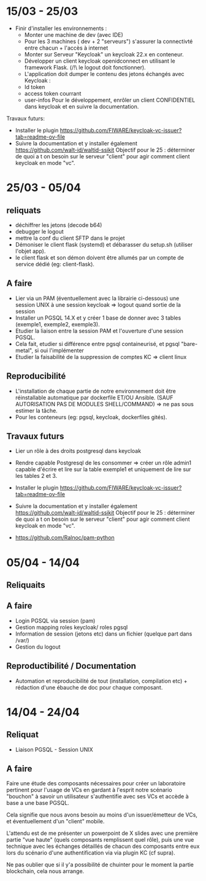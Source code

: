 # 15/03 - 25/03
* Finir d'installer les environnements :
   * Monter une machine de dev (avec IDE)
   * Pour les 3 machines ( dev + 2 "serveurs") s'assurer la connectivté entre chacun + l'accès à internet
   * Monter sur Serveur "Keycloak" un keycloak 22.x en conteneur.
   * Développer un client keycloak openidconnect en utilisant le framework Flask. (/!\ le logout doit fonctionner).
   * L'application doit dumper le contenu des jetons échangés avec Keycloak :
   *   Id token
   *   access token courrant
   *   user-infos 
 Pour le développement, enrôler un client CONFIDENTIEL dans keycloak et en suivre la documentation.


Travaux futurs:
*  Installer le plugin https://github.com/FIWARE/keycloak-vc-issuer?tab=readme-ov-file
*  Suivre la documentation et y installer également https://github.com/walt-id/waltid-ssikit
Objectif pour le 25 : déterminer de quoi a t on besoin sur le serveur "client" pour agir comment client keycloak en mode "vc". 

# 25/03 - 05/04

## reliquats
  * déchiffrer les jetons (decode b64)
  * debugger le logout
  * mettre la conf du client SFTP dans le projet
  * Démoniser le client flask (systemd) et débarasser du setup.sh (utiliser l'objet app).
  * le client flask et son démon doivent être allumés par un compte de service dédié (eg: client-flask).

## A faire
  * Lier via un PAM (éventuellement avec la librairie ci-dessous) une session UNIX à une session keycloak => logout quand sortie de la session
  * Installer un PGSQL 14.X et y créer 1 base de donner avec 3 tables (exemple1, exemple2, exemple3).
  * Etudier la liaison entre la session PAM et l'ouverture d'une session PGSQL.
  * Cela fait, etudier si différence entre pgsql containeurisé, et pgsql "bare-metal", si oui l'implémenter
  * Etudier la faisabilité de la suppression de comptes KC => client linux

## Reproducibilité
  * L'installation de chaque partie de notre environnement doit être réinstallable automatique par dockerfile ET/OU Ansible. (SAUF AUTORISATION PAS DE MODULES SHELL/COMMAND) => ne pas sous estimer la tâche.
  * Pour les conteneurs (eg: pgsql, keycloak, dockerfiles gités).

## Travaux futurs
 * Lier un rôle à des droits postgresql dans keycloak
 * Rendre capable Postgresql de les consommer => créer un rôle admin1 capable d'écrire et lire sur la table exemple1 et uniquement de lire sur les tables 2 et 3.
 *  Installer le plugin https://github.com/FIWARE/keycloak-vc-issuer?tab=readme-ov-file
 *  Suivre la documentation et y installer également https://github.com/walt-id/waltid-ssikit
Objectif pour le 25 : déterminer de quoi a t on besoin sur le serveur "client" pour agir comment client keycloak en mode "vc". 


* https://github.com/Ralnoc/pam-python

# 05/04 - 14/04 

## Reliquaits 

## A faire
  * Login PGSQL via session (pam)
  * Gestion mapping roles keycloak/ roles pgsql
  * Information de session (jetons etc) dans un fichier (quelque part dans /var/)
  * Gestion du logout

## Reproductibilité / Documentation
  * Automation et reproducibilité de tout (installation, compilation etc) + rédaction d'une ébauche de doc pour chaque composant.
  

# 14/04 - 24/04

## Reliquat

 * Liaison PGSQL - Session UNIX

## A faire

Faire une étude des composants nécessaires pour créer un laboratoire pertinent pour l'usage de VCs en gardant à l'esprit notre scénario "bouchon" à savoir un utilisateur s'authentifie avec ses VCs et accède à base a une base PGSQL.

Cela signifie que nous avons besoin au moins d'un issuer/émetteur de VCs, et éventuellement d'un "client" mobile.

L'attendu est de me présenter un powerpoint de X slides avec une première partie "vue haute" (quels composants remplissent quel rôle), puis une vue technique avec les échanges détaillés de chacun des composants entre eux lors du scénario d'une authentification via via plugin KC (cf supra).

Ne pas oublier que si il y'a possibilité de chuinter pour le moment la partie blockchain, cela nous arrange.